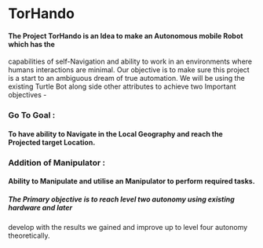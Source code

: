 # TorHando
#### The Project TorHando is an Idea to make an Autonomous mobile Robot which has the
capabilities of self-Navigation and ability to work in an environments where humans interactions are minimal. Our objective is to make sure this project is a start to an ambiguous
 dream of true automation.
 We will be using the existing Turtle Bot along side other attributes to achieve two Important objectives -
### Go To Goal :
#### To have ability to Navigate in the Local Geography and reach the Projected target Location.
### Addition of Manipulator : 
#### Ability to Manipulate and utilise an Manipulator to perform required tasks.
##### The Primary objective is to reach level two autonomy using existing hardware and later
 develop with the results we gained and improve up to level four autonomy theoretically. 
